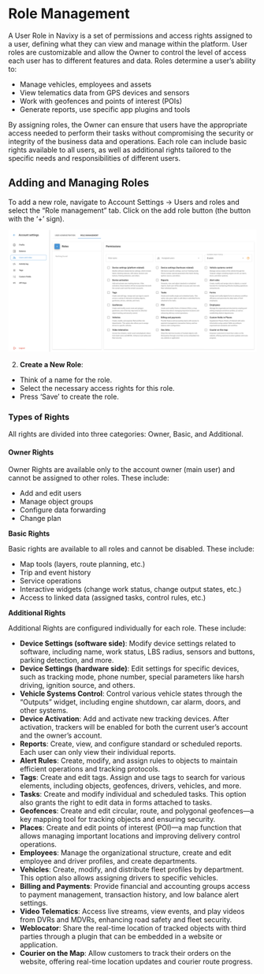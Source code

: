 # Role Management

A User Role in Navixy is a set of permissions and access rights assigned to a user, defining what they can view and manage within the platform. User roles are customizable and allow the Owner to control the level of access each user has to different features and data. Roles determine a user’s ability to:

* Manage vehicles, employees and assets
* View telematics data from GPS devices and sensors
* Work with geofences and points of interest (POIs)
* Generate reports, use specific app plugins and tools

By assigning roles, the Owner can ensure that users have the appropriate access needed to perform their tasks without compromising the security or integrity of the business data and operations. Each role can include basic rights available to all users, as well as additional rights tailored to the specific needs and responsibilities of different users.

## Adding and Managing Roles

To add a new role, navigate to Account Settings → Users and roles and select the “Role management” tab. Click on the add role button (the button with the ‘+’ sign).

![](attachments/image-20240718-043236.png)

2. **Create a New Role**:

* Think of a name for the role.
* Select the necessary access rights for this role.
* Press ‘Save’ to create the role.

### Types of Rights

All rights are divided into three categories: Owner, Basic, and Additional.

#### Owner Rights

Owner Rights are available only to the account owner (main user) and cannot be assigned to other roles. These include:

* Add and edit users
* Manage object groups
* Configure data forwarding
* Change plan

**Basic Rights**

Basic rights are available to all roles and cannot be disabled. These include:

* Map tools (layers, route planning, etc.)
* Trip and event history
* Service operations
* Interactive widgets (change work status, change output states, etc.)
* Access to linked data (assigned tasks, control rules, etc.)

**Additional Rights**

Additional Rights are configured individually for each role. These include:

* **Device Settings (software side)**: Modify device settings related to software, including name, work status, LBS radius, sensors and buttons, parking detection, and more.
* **Device Settings (hardware side)**: Edit settings for specific devices, such as tracking mode, phone number, special parameters like harsh driving, ignition source, and others.
* **Vehicle Systems Control**: Control various vehicle states through the “Outputs” widget, including engine shutdown, car alarm, doors, and other systems.
* **Device Activation**: Add and activate new tracking devices. After activation, trackers will be enabled for both the current user’s account and the owner’s account.
* **Reports**: Create, view, and configure standard or scheduled reports. Each user can only view their individual reports.
* **Alert Rules**: Create, modify, and assign rules to objects to maintain efficient operations and tracking protocols.
* **Tags**: Create and edit tags. Assign and use tags to search for various elements, including objects, geofences, drivers, vehicles, and more.
* **Tasks**: Create and modify individual and scheduled tasks. This option also grants the right to edit data in forms attached to tasks.
* **Geofences**: Create and edit circular, route, and polygonal geofences—a key mapping tool for tracking objects and ensuring security.
* **Places**: Create and edit points of interest (POI)—a map function that allows managing important locations and improving delivery control operations.
* **Employees**: Manage the organizational structure, create and edit employee and driver profiles, and create departments.
* **Vehicles**: Create, modify, and distribute fleet profiles by department. This option also allows assigning drivers to specific vehicles.
* **Billing and Payments**: Provide financial and accounting groups access to payment management, transaction history, and low balance alert settings.
* **Video Telematics**: Access live streams, view events, and play videos from DVRs and MDVRs, enhancing road safety and fleet security.
* **Weblocator**: Share the real-time location of tracked objects with third parties through a plugin that can be embedded in a website or application.
* **Courier on the Map**: Allow customers to track their orders on the website, offering real-time location updates and courier route progress.
